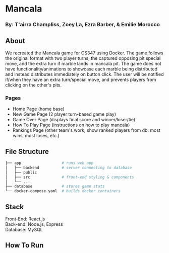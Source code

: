 # Mancala
### By: T'airra Champliss, Zoey La, Ezra Barber, & Emilie Morocco

## About
We recreated the Mancala game for CS347 using Docker. The game follows the original format with two player turns, the captured opposing pit special move, and the extra turn if marble lands in mancala pit. The game does not have functionality/animations to showcase each marble being distributed and instead distributes immediately on button click. The user will be notified if/when they have an extra turn/special move, and prevents players from clicking on the other's pits.

### Pages
- Home Page         (home base)
- New Game Page     (2 player turn-based game play)
- Game Over Page    (displays final score and winner/loser/tie)
- How To Play Page  (instructions on how to play mancala)
- Rankings Page     (other team's work; show ranked players from db: most wins, most loses, etc.)

## File Structure

```bash
├── app                  # runs web app
│   ├── backend          # server connecting to database
│   ├── public
│   ├── src              # front-end styling & components
│   └── ...
├── database             # stores game stats
└── docker-compose.yaml  # builds docker containers
```

## Stack
Front-End: React.js  
Back-end: Node.js, Express  
Database: MySQL  

## How To Run
